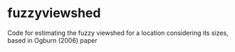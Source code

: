 # fuzzyviewshed
Code for estimating the fuzzy viewshed for a location considering its sizes, based in Ogburn (2006) paper
